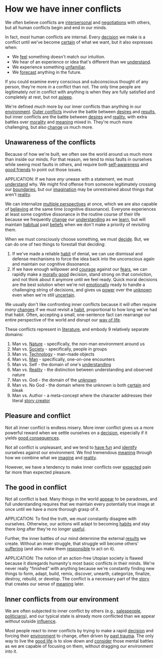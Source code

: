 
# How we have inner conflicts

We often believe conflicts are [interpersonal](people-5_conflicts.md) and [negotiations](people-conflicts-negotiation.md) with others, but all human conflicts begin and end in our minds.

In fact, *most* human conflicts are internal. Every [decision](people-decisions.md) we make is a conflict until we've become [certain](understanding-certainty.md) of what we want, but it also expresses when:

- We [feel](mind-feelings.md) something doesn't match our intuition.
- We hear of an experience or idea that's different than we [understand](understanding.md).
- We experience something [unfamiliar](habits.md).
- We [forecast](imagination.md) anything in the future.

If you could examine every conscious and subconscious thought of any person, they're more *in* a conflict than not. The only time people are legitimately *not* in conflict with anything is when they are fully satisfied and completely at rest, but not [asleep](sleep.md).

We're defined *much* more by our inner conflicts than anything in our [environment](reality.md). [Outer conflicts](people-conflicts.md) involve the battle between [desires](purpose.md) and [results](results.md), but inner conflicts are the battle between [desires](purpose.md) and [reality](reality.md), with extra battles over [morality](morality.md) and [meaning](meaning.md) mixed in. They're much more challenging, but also [change](people-changes.md) us much more.

## Unawareness of the conflicts

Because of how we're built, we often see the world around us much more than inside our minds. For that reason, we tend to miss faults in ourselves while seeing most faults in others, and require both [self-awareness](awareness.md) and [good friends](people-friends.md) to point out those issues.

APPLICATION: If we have *any* unease with a statement, we must [understand](understanding.md) why. We might find offense from someone legitimately crossing our [boundaries](people-rules.md), but our [imagination](imagination.md) may be unrestrained about things that aren't [reality](reality.md).

We can internalize [multiple perspectives](image.md) at once, which we are also capable of [believing](understanding-certainty.md) at the same time (cognitive dissonance). Everyone experiences at least some cognitive dissonance in the routine course of their life because we frequently [change](people-changes.md) our [understanding](understanding.md) as we [learn](education.md), but will maintain [habitual](habits.md) past [beliefs](understanding-certainty.md) when we don't make a priority of revisiting them.

When we must consciously choose something, we must [decide](people-decisions.md). But, we can do one of two things to forestall that deciding:

1. If we've made a reliable [habit](habits.md) of denial, we can use dismissal and defense mechanisms to force the idea back into the unconscious again and maintain our cognitive dissonance.
2. If we have enough willpower and [courage](understanding-certainty.md) against our [fears](mind-feelings-fear.md), we can rapidly make a [morally good](morality.md) decision, stand strong on that conviction, and not think about it anymore until we feel ready. Quick moral decisions are the best solution when we're not [emotionally](mind-feelings.md) ready to handle a challenging string of decisions, and gives us [power](power.md) over the [unknown](unknown.md) even when we're still [uncertain](understanding-certainty.md).

We usually don't like confronting inner conflicts because it will often require *many* [changes](people-changes.md) if we must revisit a [habit](habits.md), proportional to how long we've had that habit. Often, accepting a small, one-sentence fact can rearrange our entire perspective of the world and disrupt our [way of life](people-culture.md).

These conflicts represent in [literature](stories.md), and embody 9 relatively separate domains:

1. Man vs. [Nature](reality.md) - specifically, the non-man environment around us
2. Man vs. [Society](groups-small.md) - specifically, people in groups
3. Man vs. [Technology](technology.md) - man-made objects
4. Man vs. [Man](humanity.md) - specifically, one-on-one encounters
5. Man vs. Self - the domain of one's [understanding](understanding.md)
6. Man vs. [Reality](reality.md) - the distinction between understanding and observed nature
7. Man vs. God - the domain of the [unknown](unknown.md)
8. Man vs. No God - the domain where the unknown is both [certain](understanding-certainty.md) and bleak
9. Man vs. Author - a meta-concept where the character addresses their literal [story creator](stories-storytellers.md)

## Pleasure and conflict

Not all inner conflict is endless misery. More inner conflict gives us a more powerful reward when we settle ourselves on a [decision](people-decisions.md), especially if it yields [good consequences](results.md).

Not all conflict is unpleasant, and we tend to [have fun](purpose.md) and [identify](identity.md) ourselves against our environment. We find tremendous [meaning](meaning.md) through how we combine what we [imagine](imagination.md) and [reality](reality.md).

However, we have a tendency to make inner conflicts over [expected](imagination.md) pain far more than expected pleasure.

## The good in conflict

Not all conflict is bad. Many things in the world [appear](image.md) to be paradoxes, and full understanding requires that we maintain every potentially true image at once until we have a more thorough grasp of it.

APPLICATION: To find the truth, we *must* constantly disagree with ourselves. Otherwise, our actions will adapt to becoming [habits](habits.md) and stay there *long* after they're no longer [useful](purpose.md).

Further, the inner battles of our mind determine the external [results](results.md) we create. Without an inner struggle, that struggle will become others' [suffering](people-boundaries.md) (and also make them [responsible](meaning.md) to act on it).

APPLICATION: The notion of an action-free Utopian society is flawed because it disregards humanity's most basic conflicts in their minds. We're never really "finished" with anything because we're constantly finding new things to form, adapt, build, remix, discover, unearth, categorize, finalize, destroy, rebuild, or develop. The conflict is a necessary part of the [story](stories.md) that creates our sense of [meaning](meaning.md) later.

## Inner conflicts from our environment

We are often subjected to inner conflict by others (e.g., [salespeople](marketing.md), [politicians](politics-conservativeliberal.md)), and our typical state is already more conflicted than we appear *without* outside [influence](influence.md).

Most people react to inner conflicts by trying to make a rapid [decision](people-decisions.md) and forcing their [environment](results.md) to change, often driven by [past trauma](hardship-ptsd.md). The only way to live the [good life](goodlife.md) is to slow down and [consider](understanding.md) those mental battles as we are capable of focusing on them, without dragging our environment into it.

